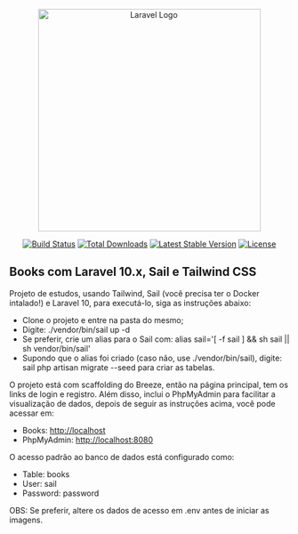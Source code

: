 <p align="center"><a href="https://laravel.com" target="_blank"><img src="https://raw.githubusercontent.com/laravel/art/master/logo-lockup/5%20SVG/2%20CMYK/1%20Full%20Color/laravel-logolockup-cmyk-red.svg" width="400" alt="Laravel Logo"></a></p>

<p align="center">
<a href="https://github.com/laravel/framework/actions"><img src="https://github.com/laravel/framework/workflows/tests/badge.svg" alt="Build Status"></a>
<a href="https://packagist.org/packages/laravel/framework"><img src="https://img.shields.io/packagist/dt/laravel/framework" alt="Total Downloads"></a>
<a href="https://packagist.org/packages/laravel/framework"><img src="https://img.shields.io/packagist/v/laravel/framework" alt="Latest Stable Version"></a>
<a href="https://packagist.org/packages/laravel/framework"><img src="https://img.shields.io/packagist/l/laravel/framework" alt="License"></a>
</p>

## Books com Laravel 10.x, Sail e Tailwind CSS

Projeto de estudos, usando Tailwind, Sail (você precisa ter o Docker intalado!) e Laravel 10, para executá-lo, siga as instruções abaixo:

- Clone o projeto e entre na pasta do mesmo;
- Digite: ./vendor/bin/sail up -d
- Se preferir, crie um alias para o Sail com: alias sail='[ -f sail ] && sh sail || sh vendor/bin/sail'
- Supondo que o alias foi criado (caso não, use ./vendor/bin/sail), digite: sail php artisan migrate --seed para criar as tabelas.

O projeto está com scaffolding do Breeze, então na página principal, tem os links de login e registro.
Além disso, inclui o PhpMyAdmin para facilitar a visualização de dados, depois de seguir as instruções acima, você pode acessar em:
- Books: [http://localhost](http://localhost)
- PhpMyAdmin: [http://localhost:8080](http://localhost:8080)

O acesso padrão ao banco de dados está configurado como:
- Table: books
- User: sail
- Password: password

OBS: Se preferir, altere os dados de acesso em .env antes de iniciar as imagens.
